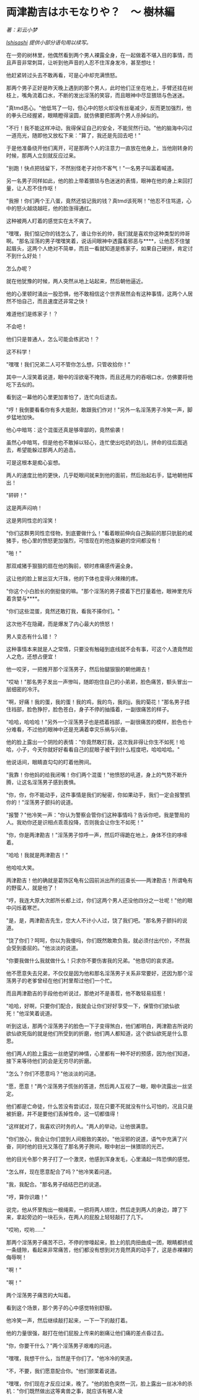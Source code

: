 # 両津勘吉はホモなりや？　〜 樹林編
_著：彩云小梦_

_[Ishisashi](https://github.com/mrhso) 提供小部分语句用以续写。_

在一旁的树林里，他偶然看到两个男人裸露全身，在一起做着不堪入目的事情，而且声音非常刺耳，让听到他声音的人忍不住浑身发冷，甚至想吐！

他赶紧转过头去不敢再看，可是心中却充满愤怒。

那两个男子正好是昨天晚上遇到的那个男人，此时他们正坐在地上，手臂还挂在树枝上，嘴角流着口水，不断的发出淫荡的笑容，而且眼神中尽显猥琐与色迷迷。

"真tmd恶心。"他低骂了一句，但心中的怒火却没有丝毫减少，反而更加强烈，他的拳头已经握紧，眼睛瞪得滚圆，就仿佛要把那两个男人杀掉似的。

"不行！我不能这样冲动，我得保证自己的安全，不能贸然行动。"他的脑海中闪过一道亮光，随即他又放松下来："算了，我还是先回去吧！"

于是他准备绕开他们离开，可是那两个人的注意力一直放在他身上，当他刚转身的时候，那两人立刻就反应过来。

"别跑！快点把钱留下，不然别怪老子对你不客气！"一名男子叫嚣着喊道。

另一名男子同样如此，他的脸上带着猥琐与色迷迷的表情，眼神在他的身上来回打量，让人忍不住作呕！

"我擦！你们两个王八蛋，竟然还惦记我的钱？真tmd该死啊！"他忍不住骂道，心中的怒火越烧越旺，他的脸涨得通红。

这种被两人盯着的感觉实在太不爽了。

"嘿嘿，我们惦记你的钱怎么了，谁让你长的帅，我们就是喜欢你这种类型的帅哥啊。"那名淫荡的男子嘿嘿笑着，说话间眼神中透露着邪恶与\*\*\*\*，让他忍不住皱起眉头，这两个人绝对不简单，而且一看就知道是练家子，如果自己硬拼，肯定讨不到什么好处！

怎么办呢？

就在他犹豫的时候，两人突然从地上站起来，然后朝他逼近。

他的心里顿时涌出一股恐惧，他不敢相信这个世界居然会有这种事情，这两个人居然不怕自己，而且速度还非常之快！

难道他们是练家子！？

不会吧！

他们只是普通人，怎么可能会练武功！？

这不科学！

"嘿嘿！我们兄弟二人可不管你怎么想，只管收拾你！"

其中一人淫笑着说道，眼中的淫欲毫不掩饰，而且还用力的吞咽口水，仿佛要将他吃下去似的。

看到这一幕他的心里更加害怕了，连忙向后退去。

"哼！我倒要看看你有多大能耐，敢跟我们作对！"另外一名淫荡男子冷笑一声，脚步猛地加快。

他心中暗骂：这个混蛋还真是够卑鄙的，竟然偷袭！

虽然心中暗骂，但是他也不敢掉以轻心，连忙使出吃奶的劲儿，拼命的往后面逃去，希望能躲过那两人的追击。

可是这根本是痴心妄想。

两人的速度比他的更快，几乎眨眼间就来到他的面前，然后抬起右手，猛地朝他挥出！

"砰砰！"

这是两声闷响！

这是男同性恋的淫笑！

"你们这群男同性恋怪物，到底要做什么！"看着眼前伸向自己胸前的那只肮脏的咸猪手，他心里的愤怒更加强烈，可惜现在的他连躲避的空间都没有！

"啪！"

那双咸猪手狠狠的扇在他的胸前，顿时疼痛感传遍全身。

这让他的脸上冒出豆大汗珠，他的下体也变得火辣辣的疼。

"你这个小白脸长的倒挺俊的嘛。"那个淫荡的男子摸着下巴打量着他，眼神里充斥着贪婪与\*\*\*\*。

"你们这些混蛋，竟然还敢打我，看我不揍你们。"

这次他不在隐藏，而是爆发了内心最大的愤怒！

男人变态有什么错！？

这种事情本来就是人之常情，只要没有触碰到底线就不会有事，可这个人渣竟然趁人之危，还想占便宜！

他一咬牙，一把推开那个淫荡男子，然后抬腿狠狠的朝他踢去！

"哎呦！"那名男子发出一声惨叫，随即抱住自己的小弟弟，脸色痛苦，额头冒出一层细密的冷汗。

"啊，好痛！我的蛋，我的蛋！我的鸡，我的鸟，我的jj，我的菊花！"那名男子捂住裆部，脸色狰狞，脸色苍白，身子不停的抽搐着，一副很痛苦的样子。

"哈哈，哈哈哈！"另外一个淫荡男子也是捂着裆部，一副很痛苦的模样，脸色也十分难看，不过他的眼神中还是充满着幸灾乐祸与兴奋。

他的脸上露出一个阴险的表情："你竟然敢打我，这次我非得让你生不如死！哈哈，小子，今天你就好好看看自己的屁眼子被干到什么程度吧，哈哈哈哈。"

他说话间，眼睛直勾勾的盯着他胯间。

"我靠！你他妈的给我闭嘴！你们两个混蛋！"他愤怒的吼道，身上的气势不断升腾，让这名淫荡男子感到畏惧。

"你，你，你不能动手，这件事情是我们的秘密，你如果动手，我们一定会报警抓你的！"淫荡男子颤抖的说道。

"报警？"他冷笑一声："你认为警察会管你们这种事情吗？告诉你吧，我是警局的人。我劝你还是识相点乖乖投降，否则我会让你生不如死！"

"你，你是两津勘吉！"淫荡男子惊呼一声，然后吓得跪在地上，身体不住的哆嗦着。

"哈哈！我就是两津勘吉！"

他哈哈大笑。

两津勘吉！他的确就是葛饰区龟有公园前派出所的巡查长——两津勘吉！所谓龟有的野蛮人，就是他了！

"哼，我连大原大次郎所长都上过，你们这两个男人还没他四分之一壮呢！"他的眼中闪烁着寒芒。

"是，是，两津勘吉先生，您大人不计小人过，饶了我们吧。"那名男子颤抖的说道。

"饶了你们？呵呵，你以为我傻吗，你们既然敢欺负我，就必须付出代价，不然我会受到委屈的。"他淡淡的说道。

"你要我做什么我就做什么！只求你不要伤害我的兄弟。"他恳切的哀求道。

他不愿意失去兄弟，不仅仅是因为他和那名淫荡男子关系非常要好，还因为那个淫荡男子的老爹曾经在他们村里帮过他们一个忙。

而且两津勘吉的手段他也听说过，那绝对不是善茬，他不敢轻易招惹！

"哈哈，好啊，只要你们配合，我就会让你们好好享受一下，保管你们欲仙欲死！"他淫笑着说道。

听到这话，那两个淫荡男子的脸色一下子变得煞白，他们都明白，两津勘吉所说的欲仙欲死指的就是他们所受到的折磨，他们两人都知道，这个欲仙欲死是什么意思。

他们两人的脸上露出一丝绝望的神情，心里都有一种不好的预感，因为他们知道，接下来等待他们的会是无穷尽的折磨。

"怎么？你们不愿意吗？"他淡淡的问道。

"愿，愿意！"两个淫荡男子慌张的答道，然后两人互视了一眼，眼中流露出一丝坚定。

他们都是亡命徒，什么苦没有尝试过，现在只要不死就没有什么可怕的，况且只是被折磨，并不是要他们丢掉性命，这一切都值得！

"这样就对了，我喜欢识时务的人。"两人的举动，让他很满意。

"你们放心，我会让你们尝到人间极致的美妙。"他淫邪的说道，语气中充满了兴奋，同时他的目光又落在了那名男子胯间，眼中射出一抹猥琐的光芒。

他的目光令那个男子打了一个激灵，他感到浑身发毛，心里涌起一阵恐惧的感觉。

"怎么样，现在愿意配合了吗？"他冷笑着问道。

"我，我配合。"那名男子结结巴巴的说道。

"哼，算你识趣！"

说完，他从怀里掏出一根绳索，一把将两人绑住，然后走到两人的身边，蹲了下来，拿起旁边的一块石头，在两人的屁股上轻轻敲打了几下。

"哎哟，哎哟......"

那两个淫荡男子痛苦不已，不停的惨嚎起来，脸上的肌肉扭曲成一团，眼睛都挤成一条缝隙，看起来非常痛苦，他们都没有想到对方竟然真的动手了，这是赤裸裸的侮辱啊！

"啊！"

"啊！"

两个淫荡男子痛苦的大叫着。

看到这个场景，那个男子的心中感觉特别舒服。

他冷笑一声，然后继续敲打起来，一下一下的敲打着。

他的力量很强，敲打在他们屁股上传来的剧痛让他们痛的差点昏过去。

"你，你要干什么？"两个淫荡男子艰难的问道。

"嘿嘿，我想干什么，当然是干你们了。"他冷冷的笑道。

"不，不要，我们愿意配合你。"他们颤栗着说道。

"嘿嘿，你们现在才反应过来，晚了。"他的脸色突然一沉，脸上露出一丝冰冷的杀机："你们既然做出这等禽兽之事，就应该有被人凌
